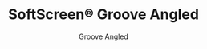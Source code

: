 ---
title: "SoftScreen® Groove Angled"
image_primary: "img/Arktura_SoftScreen_Groove_Angled-4-1600x1078.jpg"
image_secondary: "img/Arktura-SoftScreen-Groove-Angled-Web.jpg"
description: "Groove%20Angled%20wall%20panels%20and%20partitions%20bring%20a%20lively%20texture%20to%20spaces%20while%20creating%20a%20barrier%20from%20noise%20and%20air%20current.%20Use%20its%20linear%20pattern%20in%20a%20single%20direction%20or%20to%20zig-zag%20across%20a%20space.%20Choose%20from%203%20spacing%20options%20for%20its%20angled%20lines%2C%20all%20providing%20acoustic%20comfort%20thanks%20to%20their%20Soft%20Sound%AE%uFE0F%20construction.%20And%20like%20the%20rest%20of%20the%20line%2C%20panels%20can%20be%20either%20fixed%20into%20place%20cable%20hung%2C%20wall%20mounted%2C%20or%20set%20on%20a%20track%20to%20serve%20as%20operable%20dividers.%20%A0"
designer: "Arktura"
subtitle: "Groove Angled"
href: "https://arktura.com/product/softscreen-groove-angled/"
tags: 
  - "arktura"
  - "Acoustic"
  - "Wall Panels"
  - "Partitions"
  - "wall-panels"
category: "wall-panels"
manufacturer: "Arktura"
slug: "/manufacturers/arktura/wall-panels/arktura-soft-screen-groove-angled"
---